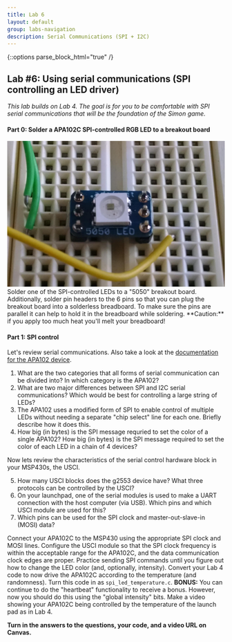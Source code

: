 ```yaml
---
title: Lab 6
layout: default
group: labs-navigation
description: Serial Communications (SPI + I2C)
---
```


{::options parse_block_html="true" /}

## Lab #6: Using serial communications (SPI controlling an LED driver)

_This lab builds on Lab 4. The goal is for you to be comfortable with SPI serial
communications that will be the foundation of the Simon game._

#### Part 0: Solder a APA102C SPI-controlled RGB LED to a breakout board

<div class="row">
<div class="col-md-3">
<a href="/assets/images/APA102C_5050Breakout.jpg" class="thumbnail">
<img src="/assets/images/APA102C_5050Breakout.jpg" alt="APA102 soldered onto breakout
board"></a>
</div>
<div class="col-md-9">
Solder one of the SPI-controlled LEDs to a "5050" breakout board. Additionally, solder pin
headers to the 6 pins so that you can plug the breakout board into a solderless breadboard. To
make sure the pins are parallel it can help to hold it in the breadboard while soldering.
**Caution:** if you apply too much heat you'll melt your breadboard!
</div>
</div>

#### Part 1: SPI control

Let's review serial communications. Also take a look at the [documentation for the APA102
device](https://www.adafruit.com/product/2343).

<ol class="questions">
<li>What are the two categories that all forms of serial communication can be divided into?
In which category is the APA102?</li>
<li>What are two major differences between SPI and I2C serial communications? Which would be
best for controlling a large string of LEDs?</li>
<li>The APA102 uses a modified form of SPI to enable control of multiple LEDs without needing a
separate "chip select" line for each one. Briefly describe how it does this.</li>
<li>How big (in bytes) is the SPI message requried to set the color of a single APA102? How
big (in bytes) is the SPI message required to set the color of each LED in a chain of 4
devices?</li>
</ol>

Now lets review the characteristics of the serial control hardware block
in your MSP430s, the USCI.

<ol class="questions" start="5">
<li>How many USCI blocks does the g2553 device have? What three protocols can be controlled by
the USCI?</li> 
<li>On your launchpad, one of the serial modules is used to make a UART connection with the
host computer (via USB). Which pins and which USCI module are used for this? </li>
<li>Which pins can be used for the SPI clock and master-out-slave-in (MOSI)
data?</li>
</ol>

Connect your APA102C to the MSP430 using the appropriate SPI clock and MOSI lines. Configure
the USCI module so that the SPI clock frequency is within the acceptable range for the APA102C,
and the data communication clock edges are proper. Practice sending SPI commands until you
figure out how to change the LED color (and, optionally, intensity). Convert your Lab 4 code to
now drive the APA102C according to the temperature (and randomness). Turn this code in as
`spi_led_temperature.c`. **BONUS:** You can continue to do the "heartbeat" functionality to
receive a bonus. However, now you should do this using the "global intensity" bits. Make a
video showing your APA102C being controlled by the temperature of the launch pad as in Lab 4.

**Turn in the answers to the questions, your code, and a video URL on Canvas.**


